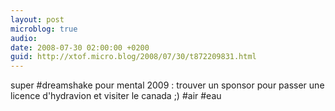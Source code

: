```yaml
---
layout: post
microblog: true
audio: 
date: 2008-07-30 02:00:00 +0200
guid: http://xtof.micro.blog/2008/07/30/t872209831.html
---
```

super #dreamshake pour mental 2009 : trouver un sponsor pour passer une licence d'hydravion et visiter le canada ;) #air #eau
